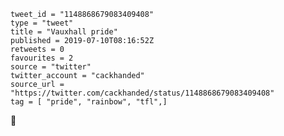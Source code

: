 ```
tweet_id = "1148868679083409408"
type = "tweet"
title = "Vauxhall pride"
published = 2019-07-10T08:16:52Z
retweets = 0
favourites = 2
source = "twitter"
twitter_account = "cackhanded"
source_url = "https://twitter.com/cackhanded/status/1148868679083409408"
tag = [ "pride", "rainbow", "tfl",]
```

💖

<p class='image'><img src='https://mnf.m17s.net/2019/07/10/D_GZ9_rXkAA-TFT.jpg' alt=''></p>

